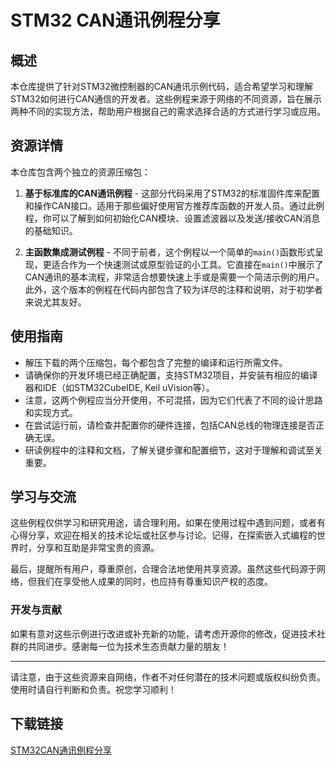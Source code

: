 # STM32 CAN通讯例程分享

## 概述

本仓库提供了针对STM32微控制器的CAN通讯示例代码，适合希望学习和理解STM32如何进行CAN通信的开发者。这些例程来源于网络的不同资源，旨在展示两种不同的实现方法，帮助用户根据自己的需求选择合适的方式进行学习或应用。

## 资源详情

本仓库包含两个独立的资源压缩包：

1. **基于标准库的CAN通讯例程** - 这部分代码采用了STM32的标准固件库来配置和操作CAN接口。适用于那些偏好使用官方推荐库函数的开发人员。通过此例程，你可以了解到如何初始化CAN模块、设置滤波器以及发送/接收CAN消息的基础知识。

2. **主函数集成测试例程** - 不同于前者，这个例程以一个简单的`main()`函数形式呈现，更适合作为一个快速测试或原型验证的小工具。它直接在`main()`中展示了CAN通讯的基本流程，非常适合想要快速上手或是需要一个简洁示例的用户。此外，这个版本的例程在代码内部包含了较为详尽的注释和说明，对于初学者来说尤其友好。

## 使用指南

- 解压下载的两个压缩包，每个都包含了完整的编译和运行所需文件。
- 请确保你的开发环境已经正确配置，支持STM32项目，并安装有相应的编译器和IDE（如STM32CubeIDE, Keil uVision等）。
- 注意，这两个例程应当分开使用，不可混搭，因为它们代表了不同的设计思路和实现方式。
- 在尝试运行前，请检查并配置你的硬件连接，包括CAN总线的物理连接是否正确无误。
- 研读例程中的注释和文档，了解关键步骤和配置细节，这对于理解和调试至关重要。

## 学习与交流

这些例程仅供学习和研究用途，请合理利用。如果在使用过程中遇到问题，或者有心得分享，欢迎在相关的技术论坛或社区参与讨论。记得，在探索嵌入式编程的世界时，分享和互助是非常宝贵的资源。

最后，提醒所有用户，尊重原创，合理合法地使用共享资源。虽然这些代码源于网络，但我们在享受他人成果的同时，也应持有尊重知识产权的态度。

### 开发与贡献

如果有意对这些示例进行改进或补充新的功能，请考虑开源你的修改，促进技术社群的共同进步。感谢每一位为技术生态贡献力量的朋友！

---

请注意，由于这些资源来自网络，作者不对任何潜在的技术问题或版权纠纷负责。使用时请自行判断和负责。祝您学习顺利！

## 下载链接

[STM32CAN通讯例程分享](https://pan.quark.cn/s/94bf230535c5)
